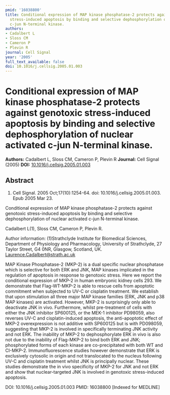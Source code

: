 ```yaml
---
pmid: '16038800'
title: Conditional expression of MAP kinase phosphatase-2 protects against genotoxic
  stress-induced apoptosis by binding and selective dephosphorylation of nuclear activated
  c-jun N-terminal kinase.
authors:
- Cadalbert L
- Sloss CM
- Cameron P
- Plevin R
journal: Cell Signal
year: '2005'
full_text_available: false
doi: 10.1016/j.cellsig.2005.01.003
---
```


# Conditional expression of MAP kinase phosphatase-2 protects against genotoxic stress-induced apoptosis by binding and selective dephosphorylation of nuclear activated c-jun N-terminal kinase.
**Authors:** Cadalbert L, Sloss CM, Cameron P, Plevin R
**Journal:** Cell Signal (2005)
**DOI:** [10.1016/j.cellsig.2005.01.003](https://doi.org/10.1016/j.cellsig.2005.01.003)

## Abstract

1. Cell Signal. 2005 Oct;17(10):1254-64. doi: 10.1016/j.cellsig.2005.01.003. Epub
 2005 Mar 23.

Conditional expression of MAP kinase phosphatase-2 protects against genotoxic 
stress-induced apoptosis by binding and selective dephosphorylation of nuclear 
activated c-jun N-terminal kinase.

Cadalbert L(1), Sloss CM, Cameron P, Plevin R.

Author information:
(1)Strathclyde Institute for Biomedical Sciences, Department of Physiology and 
Pharmacology, University of Strathclyde, 27 Taylor Street, G4 0NR, Glasgow, 
Scotland, UK. Laurence.Cadalbert@strath.ac.uk

MAP Kinase Phosphatase-2 (MKP-2) is a dual specific nuclear phosphatase which is 
selective for both ERK and JNK, MAP kinases implicated in the regulation of 
apoptosis in response to genotoxic stress. Here we report the conditional 
expression of MKP-2 in human embryonic kidney cells 293. We demonstrate that 
Flag-WT-MKP-2 is able to rescue cells from apoptotic commitment when subjected 
to UV-C or cisplatin treatment. We establish that upon stimulation all three 
major MAP kinase families (ERK, JNK and p38 MAP kinases) are activated. However, 
MKP-2 is surprisingly only able to deactivate JNK in vivo. Furthermore, whilst 
pre-treatment of cells with either the JNK inhibitor SP600125, or the MEK-1 
inhibitor PD98059, also reverses UV-C and cisplatin-induced apoptosis, the 
anti-apoptotic effect of MKP-2 overexpression is not additive with SP600125 but 
is with PD098059, suggesting that MKP-2 is involved in specifically terminating 
JNK activity and not ERK. The inability of MKP-2 to dephosphorylate ERK in vivo 
is also not due to the inability of Flag-MKP-2 to bind both ERK and JNK; 
phosphorylated forms of each kinase are co-precipitated with both WT and 
CI-MKP-2. Immunofluorescence studies however demonstrate that ERK is exclusively 
cytosolic in origin and not translocated to the nucleus following UV-C and 
cisplatin treatment whilst JNK is principally nuclear. These studies demonstrate 
the in vivo specificity of MKP-2 for JNK and not ERK and show that 
nuclear-targeted JNK is involved in genotoxic stress-induced apoptosis.

DOI: 10.1016/j.cellsig.2005.01.003
PMID: 16038800 [Indexed for MEDLINE]
